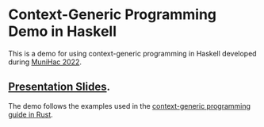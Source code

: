# Context-Generic Programming Demo in Haskell

This is a demo for using context-generic programming in Haskell developed during [MuniHac 2022](https://munihac.de/2022.html).

## [Presentation Slides](https://docs.google.com/presentation/d/1zTydT8F1leRbOoVdEYWPf8DBuz1ofUhozMsytfXq9D0/edit?usp=sharing).

The demo follows the examples used in the [context-generic programming guide in Rust](https://informalsystems.github.io/context-generic-programming/).
